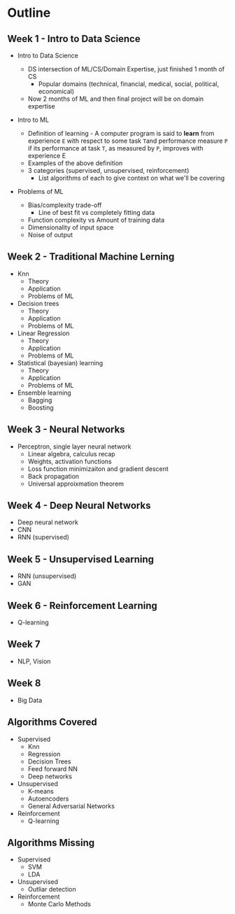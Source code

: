# Outline

## Week 1 - Intro to Data Science
* Intro to Data Science
  * DS intersection of ML/CS/Domain Expertise, just finished 1 month of CS
    * Popular domains (technical, financial, medical, social, political, economical)
  * Now 2 months of ML and then final project will be on domain expertise
  
* Intro to ML
  * Definition of learning - A computer program is said to **learn** from experience ```E``` with respect to some task ```T```and performance measure ```P``` if its performance at task ```T```, as measured by ```P```, improves with experience E
  * Examples of the above definition
  * 3 categories (supervised, unsupervised, reinforcement)
    * List algorithms of each to give context on what we'll be covering
  
* Problems of ML
  * Bias/complexity trade-off
    * Line of best fit vs completely fitting data
  * Function complexity vs Amount of training data
  * Dimensionality of input space
  * Noise of output
   
 ## Week 2 - Traditional Machine Lerning
* Knn
  * Theory
  * Application
  * Problems of ML
* Decision trees
  * Theory
  * Application
  * Problems of ML
* Linear Regression
  * Theory
  * Application
  * Problems of ML
* Statistical (bayesian) learning
  * Theory
  * Application
  * Problems of ML
* Ensemble learning
  * Bagging
  * Boosting
## Week 3 - Neural Networks
* Perceptron, single layer neural network
  * Linear algebra, calculus recap
  * Weights, activation functions
  * Loss function minimizaiton and gradient descent
  * Back propagation
  * Universal approixmation theorem 

## Week 4 - Deep Neural Networks
* Deep neural network
* CNN
* RNN (supervised)

## Week 5 - Unsupervised Learning
* RNN (unsupervised)
* GAN
  
## Week 6 - Reinforcement Learning
* Q-learning

## Week 7
* NLP, Vision

## Week 8
* Big Data


## Algorithms Covered
* Supervised
  * Knn
  * Regression
  * Decision Trees
  * Feed forward NN
  * Deep networks
* Unsupervised
  * K-means
  * Autoencoders
  * General Adversarial Networks
* Reinforcement
  * Q-learning

## Algorithms Missing
* Supervised
  * SVM
  * LDA
* Unsupervised
  * Outliar detection
* Reinforcement
  * Monte Carlo Methods


    
